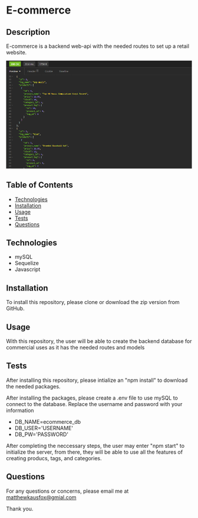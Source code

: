 # E-commerce
## Description
E-commerce is a backend web-api with the needed routes to set up a retail website.

![Insomnia Example](images/Insomia-Tag.PNG)

## Table of Contents
* [Technologies](#technologies)
* [Installation](#installation)
* [Usage](#usage)
* [Tests](#tests)
* [Questions](#questions)

## Technologies
* mySQL
* Sequelize
* Javascript

## Installation
To install this repository, please clone or download the zip version from GitHub.

## Usage
With this repository, the user will be able to create the backend database for commercial uses as it has the needed routes and models

## Tests
After installing this repository, please intialize an "npm install" to download the needed packages.

After installing the packages, please create a .env file to use mySQL to connect to the database. Replace the username and password with your information

* DB_NAME=ecommerce_db
* DB_USER='USERNAME'
* DB_PW='PASSWORD'

After completing the neccessary steps, the user may enter "npm start" to initialize the server, from there, they will be able to use all the features of creating producs, tags, and categories.

## Questions
For any questions or concerns, please email me at matthewkausfox@gmial.com

Thank you.
